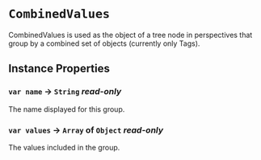 # `CombinedValues`

CombinedValues is used as the object of a tree node in perspectives that group by a combined set of objects (currently only Tags).   
  


## Instance Properties

### `var name` → `String` _read-only_

The name displayed for this group.   
  


### `var values` → `Array` of `Object` _read-only_

The values included in the group.   
  

